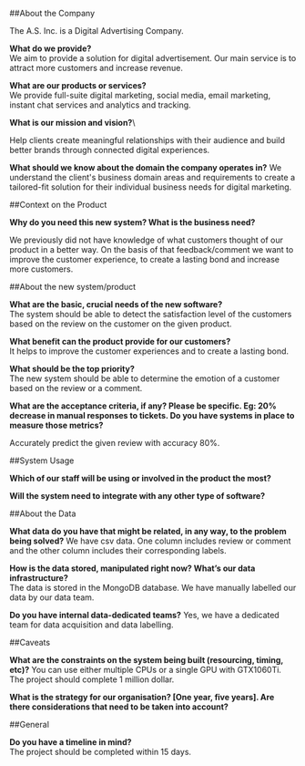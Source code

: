 ##About the Company

The A.S. Inc. is a Digital Advertising Company. 

**What do we provide?**\
We aim to provide a solution for digital advertisement. Our main service is to attract more customers and increase revenue.

**What are our products or services?**\
We provide full-suite digital marketing, social media, email marketing, instant chat services and analytics and tracking.

**What is our mission and vision?**\

Help clients create meaningful relationships with their audience and build better brands through connected digital experiences.

**What should we know about the domain the company operates in?**
We understand the client's business domain areas and requirements to create a tailored-fit solution for their individual business needs for digital marketing.

##Context on the Product

**Why do you need this new system? What is the business need?**

We previously did not have knowledge of what customers thought of our product in a better way. On the basis of that feedback/comment we want to improve the customer experience, to create a lasting bond and increase more customers.


##About the new system/product

**What are the basic, crucial needs of the new software?**\
The system should be able to detect the satisfaction level of the customers based on the review on the customer on the given product.

**What benefit can the product provide for our customers?**\
It helps to improve the customer experiences and to create a lasting bond.

**What should be the top priority?**\
The new system should be able to determine the emotion of a customer based on the review or a comment.


**What are the acceptance criteria, if any? Please be specific. Eg: 20% decrease in manual responses to tickets. Do you have systems in place to measure those metrics?**

Accurately predict the given review with accuracy 80%.

##System Usage

**Which of our staff will be using or involved in the product the most?**

**Will the system need to integrate with any other type of software?**

##About the Data

**What data do you have that might be related, in any way, to the problem being solved?**
We have csv data. One column includes review or comment and the other column includes their corresponding labels.

**How is the data stored, manipulated right now? What’s our data infrastructure?**\
The data is stored in the MongoDB database. We have manually labelled our data by our data team.

**Do you have internal data-dedicated teams?**
Yes, we have a dedicated team for data acquisition and data labelling.




##Caveats

**What are the constraints on the system being built (resourcing, timing, etc)?**
You can use either multiple CPUs or a single GPU with GTX1060Ti. The project should complete 1 million dollar.

**What is the strategy for our organisation? [One year, five years]. Are there considerations that need to be taken into account?**

##General

**Do you have a timeline in mind?**\
The project should be completed within 15 days.